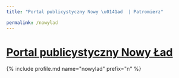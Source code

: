 ```yaml
---
title: "Portal publicystyczny Nowy \u0141ad  | Patromierz"

permalink: /nowylad
---
```


# [Portal publicystyczny Nowy Ład ](https://patronite.pl/nowylad)

{% include profile.md name="nowylad" prefix="n" %}
